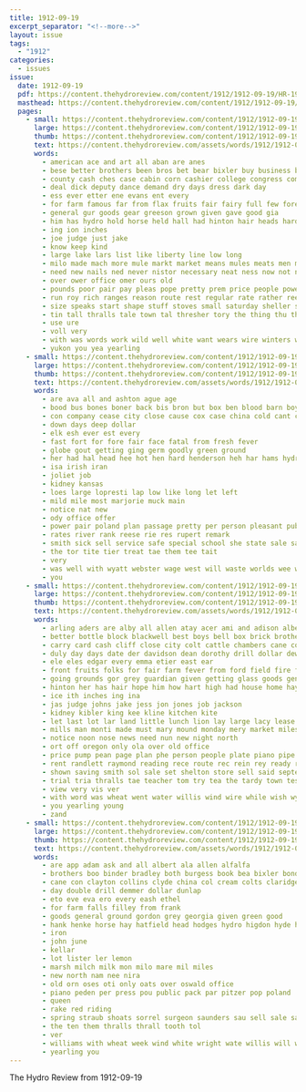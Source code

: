 ```yaml
---
title: 1912-09-19
excerpt_separator: "<!--more-->"
layout: issue
tags:
  - "1912"
categories:
  - issues
issue:
  date: 1912-09-19
  pdf: https://content.thehydroreview.com/content/1912/1912-09-19/HR-1912-09-19.pdf
  masthead: https://content.thehydroreview.com/content/1912/1912-09-19/masthead/HR-1912-09-19.jpg
  pages:
    - small: https://content.thehydroreview.com/content/1912/1912-09-19/small/HR-1912-09-19-01.jpg
      large: https://content.thehydroreview.com/content/1912/1912-09-19/large/HR-1912-09-19-01.jpg
      thumb: https://content.thehydroreview.com/content/1912/1912-09-19/thumbnails/HR-1912-09-19-01.jpg
      text: https://content.thehydroreview.com/assets/words/1912/1912-09-19/HR-1912-09-19-01.txt
      words:
        - american ace and art all aban are anes
        - bese better brothers been bros bet bear bixler buy business brought boys bigger bank busi best big
        - county cash ches case cabin corn cashier college congress come clark curl cattle caddo col colt care con city canada coll
        - deal dick deputy dance demand dry days dress dark day
        - ess ever etter ene evans ent every
        - for farm famous far from flax fruits fair fairy full few fore felton face fuel first furnish free fresh
        - general gur goods gear greeson grown given gave good gia
        - him has hydro hold horse held hall had hinton hair heads hardware hose hundred
        - ing ion inches
        - joe judge just jake
        - know keep kind
        - large lake lars list like liberty line low long
        - milo made mach more mule markt market means mules meats men many much most
        - need new nails ned never nistor necessary neat ness now not name
        - over ower office omer ours old
        - pounds poor pair pay pleas pope pretty prem price people power port ping
        - run roy rich ranges reason route rest regular rate rather reese round ready rein roof
        - size speaks start shape stuff stoves small saturday sheller scott seem supply shoe school shown sept slim state solic seen still selling six salary sands sandy season store stock student said shows sights short square service show such schools ship selz swartzendruber shei save
        - tin tall thralls tale town tal thresher tory the thing thu than then treat talk ties them
        - use ure
        - voll very
        - with was words work wild well white want wears wire winters while write working wear will weak week
        - yukon you yea yearling
    - small: https://content.thehydroreview.com/content/1912/1912-09-19/small/HR-1912-09-19-02.jpg
      large: https://content.thehydroreview.com/content/1912/1912-09-19/large/HR-1912-09-19-02.jpg
      thumb: https://content.thehydroreview.com/content/1912/1912-09-19/thumbnails/HR-1912-09-19-02.jpg
      text: https://content.thehydroreview.com/assets/words/1912/1912-09-19/HR-1912-09-19-02.txt
      words:
        - are ava all and ashton ague age
        - bood bus bones boner back bis bron but box ben blood barn boys big
        - con company cease city close cause cox case china cold cant condi cure cough cases
        - down days deep dollar
        - elk esh ever est every
        - fast fort for fore fair face fatal from fresh fever
        - globe gout getting ging germ goodly green ground
        - her had hal head hee hot hen hard henderson heh har hams hydro
        - isa irish iran
        - joliet job
        - kidney kansas
        - loes large lopresti lap low like long let left
        - mild mile most marjorie muck main
        - notice nat new
        - ody office offer
        - power pair poland plan passage pretty per person pleasant public post
        - rates river rank reese rie res rupert remark
        - smith sick sell service safe special school she state sale sas strong saw sept stand standing sad seen
        - the tor tite tier treat tae them tee tait
        - very
        - was well with wyatt webster wage west will waste worlds wee wien wear water want
        - you
    - small: https://content.thehydroreview.com/content/1912/1912-09-19/small/HR-1912-09-19-03.jpg
      large: https://content.thehydroreview.com/content/1912/1912-09-19/large/HR-1912-09-19-03.jpg
      thumb: https://content.thehydroreview.com/content/1912/1912-09-19/thumbnails/HR-1912-09-19-03.jpg
      text: https://content.thehydroreview.com/assets/words/1912/1912-09-19/HR-1912-09-19-03.txt
      words:
        - arling aders are alby all allen atay acer ami and adison alberto ard
        - better bottle block blackwell best boys bell box brick brother black baker been ball band buggy bound brown both born bond bible burkhalter bead bank barber brood blue basket
        - carry card cash cliff close city colt cattle chambers cane counter call chandler cas caddo case cotton can clerk count calvert colony carne cheap car county corn colorado court
        - duly day days date der davidson dean dorothy drill dollar dew delphine daughter dise
        - ele eles edgar every emma etier east ear
        - front fruits folks for fair farm fever from ford field fire frie fill first faith fine friday
        - going grounds gor grey guardian given getting glass goods general good gout gave ghost
        - hinton her has hair hope him how hart high had house home hays horse hume held hose hydro half hall hurry head homa
        - ice ith inches ing ina
        - jas judge johns jake jess jon jones job jackson
        - kidney kibler king kee kline kitchen kite
        - let last lot lar land little lunch lion lay large lacy lease like lister
        - mills man monti made must mary mound monday mery market miles myers main mares mare mules miss matter morning mill
        - notice noon nose news need nun new night north
        - ort off oregon only ola over old office
        - price pump pean page plan phe person people plate piano pipe public present pope per panter parent payne por
        - rent randlett raymond reading rece route rec rein rey ready ros rom rye road roberts run rape rem rain record reason reber room rate
        - shown saving smith sol sale set shelton store sell said september southall stock sais story see school sani show scott south safe styles seed sunday sang sept shall style saturday special steers stan span snyder she state standing servi sands
        - trial tria thralls tae teacher tom try tea the tardy town test thomas than truly texas them
        - view very vis ver
        - with word was wheat went water willis wind wire while wish wynne wife why work western watch will wiles west wyatt week willing weight
        - you yearling young
        - zand
    - small: https://content.thehydroreview.com/content/1912/1912-09-19/small/HR-1912-09-19-04.jpg
      large: https://content.thehydroreview.com/content/1912/1912-09-19/large/HR-1912-09-19-04.jpg
      thumb: https://content.thehydroreview.com/content/1912/1912-09-19/thumbnails/HR-1912-09-19-04.jpg
      text: https://content.thehydroreview.com/assets/words/1912/1912-09-19/HR-1912-09-19-04.txt
      words:
        - are app adam ask and all albert ala allen alfalfa
        - brothers boo binder bradley both burgess book bea bixler bond butcher black
        - cane con clayton collins clyde china col cream colts claridge cook cash chas conway corn clerk can choice
        - day double drill demmer dollar dunlap
        - eto eve eva ero every eash ethel
        - for farm falls filley from frank
        - goods general ground gordon grey georgia given green good
        - hank henke horse hay hatfield head hodges hydro higdon hyde harness holt hole
        - iron
        - john june
        - kellar
        - lot lister ler lemon
        - marsh milch milk mon milo mare mil miles
        - new north nam nee nira
        - old orn oses oti only oats over oswald office
        - piano peden per press pou public pack par pitzer pop poland
        - queen
        - rake red riding
        - spring straub shoats sorrel surgeon saunders sau sell sale salt shock set scott stand seed short sept stock shank smooth standard
        - the ten them thralls thrall tooth tol
        - ver
        - williams with wheat week wind white wright wate willis will weight
        - yearling you
---
```


The Hydro Review from 1912-09-19

<!--more-->

